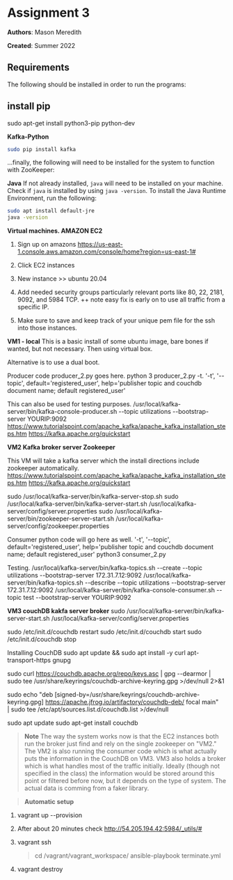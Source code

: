 # Assignment 3

**Authors**: Mason Meredith

**Created**: Summer 2022

## Requirements
The following should be installed in order to run the programs:

## install pip 
sudo apt-get install python3-pip python-dev

**Kafka-Python**
```bash
sudo pip install kafka
```
...finally, the following will need to be installed for the system to function with ZooKeeper:

**Java**
If not already installed, `java` will need to be installed on your machine. Check if `java` is installed by using `java -version`. To install the Java Runtime Environment, run the following:
```bash
sudo apt install default-jre
java -version
```

**Virtual machines. AMAZON EC2**
1. Sign up on amazons https://us-east-1.console.aws.amazon.com/console/home?region=us-east-1#

2. Click EC2 instances 

3. New instance >> ubuntu 20.04

4. Add needed security groups particularly relevant ports like 80, 22, 2181, 9092, and 5984 TCP.
++ note easy fix is early on to use all traffic from a specific IP.

5. Make sure to save and keep track of your unique pem file for the ssh into those instances.

**VM1 - local**
This is a basic install of some ubuntu image, bare bones if wanted, but not necessary. 
Then using virtual box. 

Alternative is to use a dual boot. 

Producer code producer_2.py goes here. 
python 3 producer_2.py -t. 
'-t', '--topic', default='registered_user', help='publisher topic and couchdb document name; default registered_user'

This can also be used for testing purposes. 
/usr/local/kafka-server/bin/kafka-console-producer.sh --topic utilizations --bootstrap-server  YOURIP:9092
https://www.tutorialspoint.com/apache_kafka/apache_kafka_installation_steps.htm
https://kafka.apache.org/quickstart

**VM2 Kafka broker server  Zookeeper** 

This VM will take a kafka server which the install directions include zookeeper automatically. 
https://www.tutorialspoint.com/apache_kafka/apache_kafka_installation_steps.htm
https://kafka.apache.org/quickstart

sudo /usr/local/kafka-server/bin/kafka-server-stop.sh
sudo /usr/local/kafka-server/bin/kafka-server-start.sh  /usr/local/kafka-server/config/server.properties
sudo /usr/local/kafka-server/bin/zookeeper-server-start.sh  /usr/local/kafka-server/config/zookeeper.properties

Consumer python code will go here as well. 
'-t', '--topic', default='registered_user', help='publisher topic and couchdb document name; default registered_user'
python3 consumer_2.py 

Testing.
/usr/local/kafka-server/bin/kafka-topics.sh --create --topic utilizations --bootstrap-server 172.31.7.12:9092 
/usr/local/kafka-server/bin/kafka-topics.sh --describe --topic utilizations --bootstrap-server 172.31.7.12:9092
/usr/local/kafka-server/bin/kafka-console-consumer.sh --topic test --bootstrap-server YOURIP:9092

**VM3 couchDB  kakfa server broker**
sudo /usr/local/kafka-server/bin/kafka-server-start.sh  /usr/local/kafka-server/config/server.properties

sudo /etc/init.d/couchdb restart
sudo /etc/init.d/couchdb start
sudo /etc/init.d/couchdb stop

Installing CouchDB
sudo apt update && sudo apt install -y curl apt-transport-https gnupg

sudo curl https://couchdb.apache.org/repo/keys.asc | gpg --dearmor | sudo tee /usr/share/keyrings/couchdb-archive-keyring.gpg >/dev/null 2>&1

sudo echo "deb [signed-by=/usr/share/keyrings/couchdb-archive-keyring.gpg] https://apache.jfrog.io/artifactory/couchdb-deb/ focal main" \
    | sudo tee /etc/apt/sources.list.d/couchdb.list >/dev/null

sudo apt update
sudo apt-get install couchdb
 


> **Note**
> The way the system works now is that the EC2 instances both run the broker just find and rely on the single zookeeper on "VM2." The VM2 is also running the consumer code which is what actually puts the information in the CouchDB on VM3. VM3 also holds a broker which is what handles most of the traffic initially. Ideally (though not specified in the class) the information would be stored around this point or filtered before now, but it depends on the type of system. The actual data is comming from a faker library. 




> **Automatic setup**

1. vagrant up --provision

2. After about 20 minutes check http://54.205.194.42:5984/_utils/#

3. vagrant ssh 
    > cd /vagrant/vagrant_workspace/
    > ansible-playbook terminate.yml 

4. vagrant destroy 